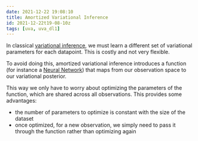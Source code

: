 ```yaml
---
date: 2021-12-22 19:08:10
title: Amortized Variational Inference
id: 2021-12-22t19-08-10z
tags: [uva, uva_dl1]
---
```


In classical [variational inference](./2021-12-22t18-12-57z.md), we must learn a
different set of variational parameters for each datapoint. This is costly and
not very flexible.

To avoid doing this, amortized variational inference introduces a function (for
instance a [Neural Network](./2021-04-26t18-14-48z.md)) that maps from our
observation space to our variational posterior.

This way we only have to worry about optimizing the parameters of the function,
which are shared across all observations. This provides some advantages:

- the number of parameters to optimize is constant with the size of the dataset
- once optimized, for a new observation, we simply need to pass it through the
  function rather than optimizing again
